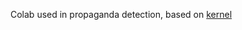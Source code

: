 Colab used in propaganda detection, based on [kernel](https://www.kaggle.com/yuval6967/toxic-bert-plain-vanila)
